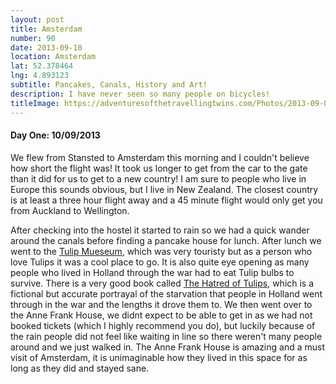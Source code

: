 ```yaml
---
layout: post
title: Amsterdam
number: 90
date: 2013-09-10
location: Amsterdam
lat: 52.378464
lng: 4.893123
subtitle: Pancakes, Canals, History and Art!
description: I have never seen so many people on bicycles!
titleImage: https://adventuresofthetravellingtwins.com/Photos/2013-09-07-HarryPotter/IMG_4303.JPG
---
```


<h4>Day One: 10/09/2013</h4>

We flew from Stansted to Amsterdam this morning and I couldn't believe how short the flight was! It took us longer to get from the car to the gate than it did for us to get to a new country!
I am sure to people who live in Europe this sounds obvious, but I live in New Zealand. The closest country is at least a three hour flight away and a 45 minute flight would only get you from Auckland to Wellington.

After checking into the hostel it started to rain so we had a quick wander around the canals before finding a pancake house for lunch. 
After lunch we went to the <a target="_blank" href="http://www.amsterdamtulipmuseum.com/en/">Tulip Mueseum</a>, which was very touristy but as a person who love Tulips it was a cool place to go. 
It is also quite eye opening as many people who lived in Holland through the war had to eat Tulip bulbs to survive. 
There is a very good book called <a target="_blank" href="http://www.nytimes.com/2007/08/12/books/review/Lappin-t.html">The Hatred of Tulips</a>, which is a fictional but accurate portrayal of the starvation that people in Holland went through in the war and the lengths it drove them to.
We then went over to the Anne Frank House, we didnt expect to be able to get in as we had not booked tickets (which I highly recommend you do), but luckily because of the rain people did not feel like waiting in line so there weren't many people around and we just walked in.
The Anne Frank House is amazing and a must visit of Amsterdam, it is unimaginable how they lived in this space for as long as they did and stayed sane.



